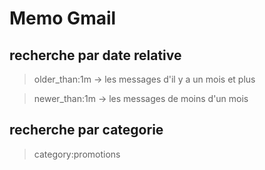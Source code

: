 # Memo Gmail
## recherche par date relative
> older_than:1m  -> les messages d'il y a un mois et plus

> newer_than:1m  -> les messages de moins d'un mois

## recherche par categorie
> category:promotions 

